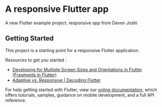 # A responsive Flutter app

A new Flutter example project. responsive app from Deven Joshi

## Getting Started

This project is a starting point for a responsive Flutter application.

Resources to get you started :

- [Developing for Multiple Screen Sizes and Orientations in Flutter (Fragments in Flutter)](https://medium.com/flutter-community/developing-for-multiple-screen-sizes-and-orientations-in-flutter-fragments-in-flutter-a4c51b849434)
- [Adaptive vs. Responsive | Decoding Flutter](https://www.youtube.com/watch?v=HD5gYnspYzk)

For help getting started with Flutter, view our
[online documentation](https://flutter.dev/docs), which offers tutorials,
samples, guidance on mobile development, and a full API reference.
